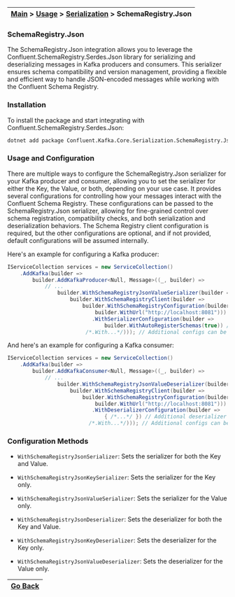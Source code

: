 | [Main](/README.md) > [Usage](/docs/Usage.md) > [Serialization](/docs/Serialization/Serialization.md) > SchemaRegistry.Json |
|----------------------------------------------------------------------------------------------------------------------------|

### SchemaRegistry.Json

The SchemaRegistry.Json integration allows you to leverage the Confluent.SchemaRegistry.Serdes.Json library for serializing and deserializing messages in Kafka producers and consumers. This serializer ensures schema compatibility and version management, providing a flexible and efficient way to handle JSON-encoded messages while working with the Confluent Schema Registry.

### Installation

To install the package and start integrating with Confluent.SchemaRegistry.Serdes.Json:

```bash
dotnet add package Confluent.Kafka.Core.Serialization.SchemaRegistry.Json
```

### Usage and Configuration

There are multiple ways to configure the SchemaRegistry.Json serializer for your Kafka producer and consumer, allowing you to set the serializer for either the Key, the Value, or both, depending on your use case. It provides several configurations for controlling how your messages interact with the Confluent Schema Registry. These configurations can be passed to the SchemaRegistry.Json serializer, allowing for fine-grained control over schema registration, compatibility checks, and both serialization and deserialization behaviors. The Schema Registry client configuration is required, but the other configurations are optional, and if not provided, default configurations will be assumed internally.

Here's an example for configuring a Kafka producer:

```C#
IServiceCollection services = new ServiceCollection()
    .AddKafka(builder =>
        builder.AddKafkaProducer<Null, Message>((_, builder) =>
            // ...
                builder.WithSchemaRegistryJsonValueSerializer(builder =>
                    builder.WithSchemaRegistryClient(builder =>
                        builder.WithSchemaRegistryConfiguration(builder =>
                            builder.WithUrl("http://localhost:8081"))) // Configures Schema Registry client
                           .WithSerializerConfiguration(builder =>
                               builder.WithAutoRegisterSchemas(true)) // Automatically registers new schemas
                         /*.With...*/))); // Additional configs can be added here
```

And here's an example for configuring a Kafka consumer:

```C#
IServiceCollection services = new ServiceCollection()
    .AddKafka(builder =>
        builder.AddKafkaConsumer<Null, Message>((_, builder) =>
            // ...
                builder.WithSchemaRegistryJsonValueDeserializer(builder =>
                    builder.WithSchemaRegistryClient(builder =>
                        builder.WithSchemaRegistryConfiguration(builder =>
                            builder.WithUrl("http://localhost:8081"))) // Configures Schema Registry client
                           .WithDeserializerConfiguration(builder =>
                               { /*...*/ }) // Additional deserializer configs can be added here                               
                          /*.With...*/))); // Additional configs can be added here
```

### Configuration Methods

- `WithSchemaRegistryJsonSerializer`: Sets the serializer for both the Key and Value.
- `WithSchemaRegistryJsonKeySerializer`: Sets the serializer for the Key only.
- `WithSchemaRegistryJsonValueSerializer`: Sets the serializer for the Value only.

- `WithSchemaRegistryJsonDeserializer`: Sets the deserializer for both the Key and Value.
- `WithSchemaRegistryJsonKeyDeserializer`: Sets the deserializer for the Key only.
- `WithSchemaRegistryJsonValueDeserializer`: Sets the deserializer for the Value only.

| [Go Back](/docs/Serialization/Serialization.md) |
|-------------------------------------------------|
